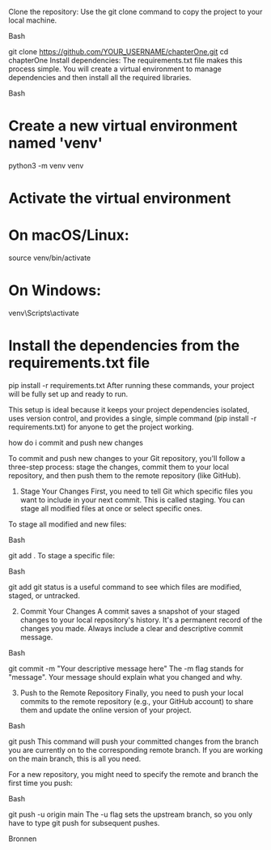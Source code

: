 Clone the repository: Use the git clone command to copy the project to your local machine.

Bash

git clone https://github.com/YOUR_USERNAME/chapterOne.git
cd chapterOne
Install dependencies: The requirements.txt file makes this process simple. You will create a virtual environment to manage dependencies and then install all the required libraries.

Bash

# Create a new virtual environment named 'venv'
python3 -m venv venv

# Activate the virtual environment
# On macOS/Linux:
source venv/bin/activate
# On Windows:
venv\Scripts\activate

# Install the dependencies from the requirements.txt file
pip install -r requirements.txt
After running these commands, your project will be fully set up and ready to run.

This setup is ideal because it keeps your project dependencies isolated, uses version control, and provides a single, simple command (pip install -r requirements.txt) for anyone to get the project working.


how do i commit and push new changes



To commit and push new changes to your Git repository, you'll follow a three-step process: stage the changes, commit them to your local repository, and then push them to the remote repository (like GitHub).

1. Stage Your Changes
First, you need to tell Git which specific files you want to include in your next commit. This is called staging. You can stage all modified files at once or select specific ones.



To stage all modified and new files:

Bash

git add .
To stage a specific file:

Bash

git add <filename>
git status is a useful command to see which files are modified, staged, or untracked.

2. Commit Your Changes
A commit saves a snapshot of your staged changes to your local repository's history. It's a permanent record of the changes you made. Always include a clear and descriptive commit message.


Bash

git commit -m "Your descriptive message here"
The -m flag stands for "message". Your message should explain what you changed and why.

3. Push to the Remote Repository
Finally, you need to push your local commits to the remote repository (e.g., your GitHub account) to share them and update the online version of your project.

Bash

git push
This command will push your committed changes from the branch you are currently on to the corresponding remote branch. If you are working on the main branch, this is all you need.

For a new repository, you might need to specify the remote and branch the first time you push:

Bash

git push -u origin main
The -u flag sets the upstream branch, so you only have to type git push for subsequent pushes.


Bronnen
